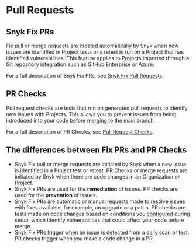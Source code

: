 # Pull Requests

## Snyk Fix PRs

Fix pull or merge requests are created automatically by Snyk when new issues are identified in Project tests or a retest is run on a Project that has identified vulnerabilities. This feature applies to Projects imported through a Git repository integration such as GitHub Enterprise or Azure.

For a full description of Snyk Fix PRs, see [Snyk Fix Pull Requests](snyk-fix-pull-or-merge-requests/).

## PR Checks

Pull request checks are tests that run on generated pull requests to identify new issues with Projects. This allows you to prevent issues from being introduced into your code before merging to the main branch.

For a full description of PR Checks, see [Pull Request Checks](pull-request-checks/).

## The differences between Fix PRs and PR Checks

* Snyk Fix pull or merge requests are initiated by Snyk when a new issue is identified in a Project test or retest. PR Checks or merge requests are initiated by Snyk when there are code changes in an Organization or Project.
* Snyk Fix PRs are used for the **remediation** of issues. PR checks are used for the **prevention** of issues.
* Snyk Fix PRs are automatic or manual requests made to resolve issues with fixes available, for example, an upgrade or a patch. PR checks are tests made on code changes based on conditions you [configured](pull-request-checks/configure-pull-request-checks.md) during setup, which identify vulnerabilities that could affect your code before merge.
* Snyk Fix PRs trigger when an issue is detected from a daily scan or test. PR checks trigger when you make a code change in a PR.

